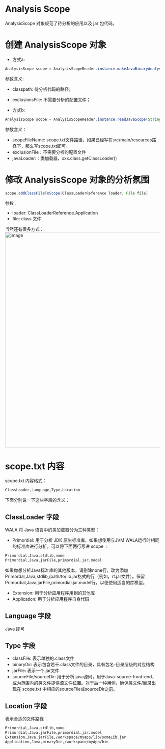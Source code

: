 # Analysis Scope
AnalysisScope 对象规范了待分析的应用以及 jar 包代码。

# 创建 AnalysisScope 对象
- 方式a:
```java
AnalysisScope scope = AnalysisScopeReader.instance.makeJavaBinaryAnalysisScope(String classPath, File exclusionsFile)
```
参数含义:
- classpath: 待分析代码的路径;
- exclusionsFile: 不需要分析的配置文件；

- 方式b:
```java
AnalysisScope scope = AnalysisScopeReader.instance.readJavaScope(String scopeFileName, File exclusionsFile, ClassLoader javaLoader)
```
参数含义：
- scopeFileName: scope.txt文件路径，如果已经写在src/main/resources路径下，那么写scope.txt即可。
- exclusionFile：不需要分析的配置文件
- javaLoader:：类加载器，xxx.class.getClassLoader()
  
# 修改 AnalysisScope 对象的分析氛围
```java
scope.addClassFileToScope(ClassLoaderReference loader, File file)
```
参数：
- loader: ClassLoaderReference.Application
- file: class 文件

当然还有很多方式：
<img width="702" alt="image" src="https://github.com/fynch3r/WALAStudy/assets/45999489/bf924d1c-e69f-414d-8d72-bac0cf9af6c6">

# scope.txt 内容
scope.txt 内容格式：
```txt
ClassLoader,Language,Type,Location
```
下面分别说一下这些字段的含义：

## ClassLoader 字段
WALA 将 Java 语言中的类加载器分为三种类型：
- Primordial: 用于分析 JDK 原生标准库。如果想使用与JVM WALA运行时相同的标准库进行分析，可以将下面两行写进 scope ：
```txt
Primordial,Java,stdlib,none
Primordial,Java,jarFile,primordial.jar.model
```
如果你想分析Java标准库的其他版本，请删除none行，改为添加Primordal,Java,stdlib,/path/to/lib.jar格式的行（例如，rt.jar文件）。保留Primordial,Java,jarFile,primordial.jar.model行，以便使用适当的库模型。
- Extension: 用于分析应用程序用到的其他库
- Application: 用于分析应用程序自身代码

## Language 字段
Java 即可

## Type 字段
- classFile: 表示单独的.class文件
- binaryDir: 表示包含若干.class文件的目录，具有包名-目录层级的对应结构
- jarFile: 表示一个.jar文件
- sourceFile/sourceDir: 用于分析.java源码，用于Java-source-front-end，或为范围内的类文件提供源文件位置。对于后一种用例，确保类文件/目录出现在 scope.txt 中相应的sourceFile或sourceDir之前。

## Location 字段
表示合适的文件路径：
```txt
Primordial,Java,stdlib,none
Primordial,Java,jarFile,primordial.jar.model
Extension,Java,jarFile,/workspace/myapp/lib/someLib.jar
Application,Java,binaryDir,/workspace/myApp/bin
```
